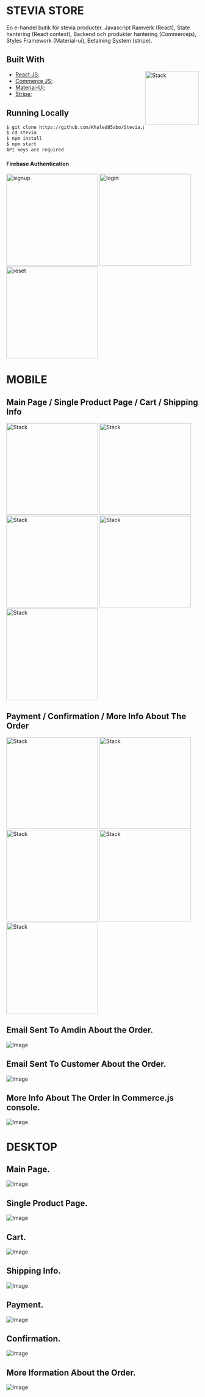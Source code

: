 # STEVIA STORE

En e-handel butik för stevia producter.
Javascript Ramverk (React),
State hantering (React context),
Backend och produkter hantering (Commercejs),
Styles Framework (Material-ui),
Betalning System (stripe).

## Built With

<img align="right" src="./src/assets/stack.png" alt="Stack" height="140px">

- [React JS](https://reactjs.org/);
- [Commerce JS](https://commercejs.com/);
- [Material-UI](https://material-ui.com/);
- [Stripe](https://stripe.com/en-se);

## Running Locally

```bash
$ git clone https://github.com/Khaled85abo/Stevia.git
$ cd stevia
$ npm install
$ npm start
API keys are required
```

<h4>Firebase Authentication</h4>
<div>
<img display='inline-block'  src="./src/assets/signup.JPG" alt="signup" height="240px">
<img display='inline-block' src="./src/assets/login.JPG" alt="login" height="240px">
<img display='inline-block' src="./src/assets/resetpassword.JPG" alt="reset" height="240px">
</div>

# MOBILE

## Main Page / Single Product Page / Cart / Shipping Info

<div>
<img display='inline-block' src="./src/assets/mainpage-mobile.JPG" alt="Stack" height="240px">
<img display='inline-block' src="./src/assets/productpage-mobile.JPG" alt="Stack" height="240px">
<img display='inline-block' src="./src/assets/cartpage-mobile.JPG" alt="Stack" height="240px">
<img display='inline-block' src="./src/assets/checkoutInfo-1-mobile.JPG" alt="Stack" height="240px">
<img display='inline-block' src="./src/assets/checkoutInfo-2-mobile.JPG" alt="Stack" height="240px">
</div>

## Payment / Confirmation / More Info About The Order

<div>
<img display='inline-block' src="./src/assets/payment-1-mobile.JPG" alt="Stack" height="240px">
<img display='inline-block' src="./src/assets/payment-2-mobile.JPG" alt="Stack" height="240px">
<img display='inline-block' src="./src/assets/confirmation-mobile.JPG" alt="Stack" height="240px">
<img display='inline-block' src="./src/assets/moreInfo-1-mobile.JPG" alt="Stack" height="240px">
<img display='inline-block' src="./src/assets/moreInfo-2-mobile.JPG" alt="Stack" height="240px">
</div>

## Email Sent To Amdin About the Order.

![Image](./src/assets/email-order-admin.JPG)

## Email Sent To Customer About the Order.

![Image](./src/assets/email-order-customer.JPG)

## More Info About The Order In Commerce.js console.

![Image](./src/assets/order-commerce-js.JPG)

# DESKTOP

## Main Page.

![Image](./src/assets/mainpage-desktop.JPG)

## Single Product Page.

![Image](./src/assets/productpage-desktop.JPG)

## Cart.

![Image](./src/assets/cartpage-desktop.JPG)

## Shipping Info.

![Image](./src/assets/cartpage-desktop.JPG)

## Payment.

![Image](./src/assets/cartpage-desktop.JPG)

## Confirmation.

![Image](./src/assets/cartpage-desktop.JPG)

## More Iformation About the Order.

![Image](./src/assets/cartpage-desktop.JPG)
